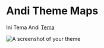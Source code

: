# Andi Theme Maps

Ini Tema Andi [Tema](https://atom.io/themes/)

![A screenshot of your theme](https://cloud.githubusercontent.com/assets/378023/8842525/4215f26c-3136-11e5-9d94-d2c078a05d24.png)
